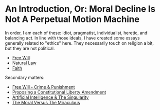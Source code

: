 # An Introduction, Or: Moral Decline Is Not A Perpetual Motion Machine

In order, I am each of these: idiot, pragmatist, individualist, heretic, and balancing act. In line with those ideals, I have created some essays generally related to "ethics" here. They necessarily touch on religion a bit, but they are not political.

- [Free Will](./FreeWill.md)
- [Natural Law](./NaturalLaw.md)
- [Faith](./Faith.md)

Secondary matters:

- [Free Will - Crime & Punishment](./FreeWill-II-Crime.md)
- [Proposing a Constitutional Liberty Amendment](./LibertyAmendment.md)
- [Artificial Intelligence & The Singularity](./AIAndSingularity.md)
- [The Moral Versus The Miraculous](./MoralVsMiraculous.md)